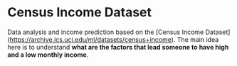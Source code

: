 # Census Income Dataset

Data analysis and income prediction based on the [Census Income Dataset] (https://archive.ics.uci.edu/ml/datasets/census+income).
The main idea here is to understand **what are the factors that lead someone to have high and a low monthly income**.
